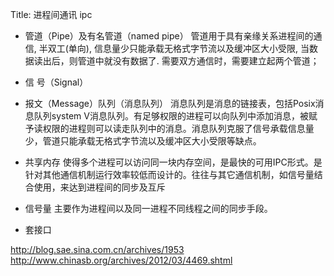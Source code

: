 Title: 进程间通讯 ipc 

- 管道（Pipe）及有名管道（named pipe）
管道用于具有亲缘关系进程间的通信, 半双工(单向), 信息量少只能承载无格式字节流以及缓冲区大小受限, 当数据读出后，则管道中就没有数据了. 需要双方通信时，需要建立起两个管道；

- 信 号（Signal）
- 报文（Message）队列（消息队列）
消息队列是消息的链接表，包括Posix消息队列system V消息队列。有足够权限的进程可以向队列中添加消息，被赋予读权限的进程则可以读走队列中的消息。消息队列克服了信号承载信息量少，管道只能承载无格式字节流以及缓冲区大小受限等缺点。

- 共享内存
使得多个进程可以访问同一块内存空间，是最快的可用IPC形式。是针对其他通信机制运行效率较低而设计的。往往与其它通信机制，如信号量结合使用，来达到进程间的同步及互斥
- 信号量
主要作为进程间以及同一进程不同线程之间的同步手段。
- 套接口


http://blog.sae.sina.com.cn/archives/1953
http://www.chinasb.org/archives/2012/03/4469.shtml
